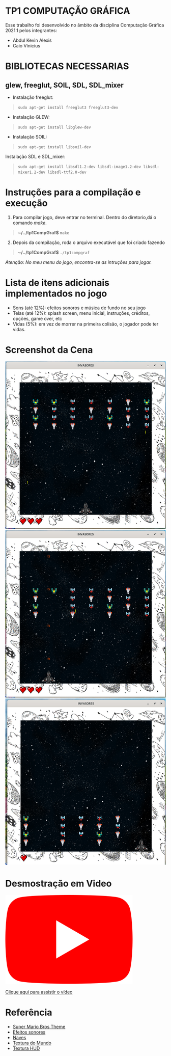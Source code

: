 TP1 COMPUTAÇÃO GRÁFICA
======================




Esse trabalho foi desenvolvido no ãmbito da disciplina Computação Gráfica 2021.1 pelos integrantes:
- Abdul Kevin Alexis
- Caio Vínicius

BIBLIOTECAS NECESSARIAS
=======================================
glew, freeglut, SOIL, SDL, SDL_mixer
-------------------------------------


- Instalação freeglut:
>`sudo apt-get install freeglut3 freeglut3-dev`

- Instalação GLEW:
>`sudo apt-get install libglew-dev`

- Instalação SOIL:
>`sudo apt-get install libsoil-dev`

Instalação SDL e SDL_mixer:
>`sudo apt-get install libsdl1.2-dev libsdl-image1.2-dev libsdl-mixer1.2-dev libsdl-ttf2.0-dev`

Instruções para a compilação e execução
=======================================
1. Para compilar  jogo, deve  entrar no terminal. Dentro do diretorio,dá o comando *make*.
>**~/../tp1CompGraf$** `make`
2. Depois da compilação, roda o arquivo executável que foi criado fazendo 
>**~/../tp1CompGraf$** `./tp1compgraf`

*Atenção: No meu menu do jogo, encontra-se as intruções para jogar.*



Lista de itens adicionais implementados no jogo
===============================================

- Sons (até 12%): efeitos sonoros e música de fundo no seu jogo
- Telas (até 12%): splash screen, menu inicial, instruções, créditos, opções, game over, etc
- Vidas (5%): em vez de morrer na primeira colisão, o jogador pode ter vidas.



Screenshot da Cena
==================
![Cena de jogo](./screenshots/cena1.png "Cena 1")
![Cena de jogo](./screenshots/cena2.png "Cena 2")
![Cena de jogo](./screenshots/cena3.png "Cena 3")

Desmostração em Video
=====================

![Video Youtube](./texturas/youtube_logo.png "Desmostração em video do jogo")
  
[Clique aqui para assistir o vídeo][6]

# Referência
- [Super Mario Bros Theme][1]
- [Efeitos sonores][2]
- [Naves][3]
- [Textura do Mundo][4]
- [Textura HUD][5]

[1]: <https://play.nintendo.com/documents/Super_Mario_Bros._medley.mp3.zip> (Super Mario Bros) 
[2]: <https://samples.mameworld.info/Older%20Samples.htm> (Efeitos)
[3]: <https://www.gratispng.com/png-ed4n8l/> (Naves)
[4]: <https://www.freepik.com/free-photo/starry-night-sky_7061153.htm#page=1&query=galaxy&position=11> (Galaxia)
[5]: <https://www.freepik.com/free-vector/space-doodle_10837997.htm#page=1&query=galaxy&position=24> (HUD)
[6]: <https://youtu.be/1NMAO0lUhCI> (Demostração)